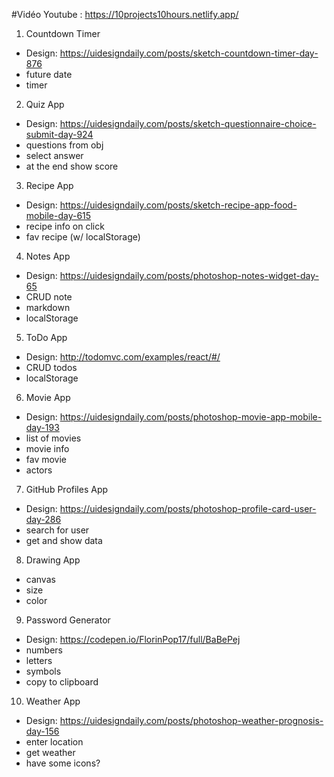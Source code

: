 #Vidéo Youtube : https://10projects10hours.netlify.app/

1. Countdown Timer

- Design: https://uidesigndaily.com/posts/sketch-countdown-timer-day-876
- future date
- timer

2. Quiz App

- Design: https://uidesigndaily.com/posts/sketch-questionnaire-choice-submit-day-924
- questions from obj
- select answer
- at the end show score

3. Recipe App

- Design: https://uidesigndaily.com/posts/sketch-recipe-app-food-mobile-day-615
- recipe info on click
- fav recipe (w/ localStorage)

4. Notes App

- Design: https://uidesigndaily.com/posts/photoshop-notes-widget-day-65
- CRUD note
- markdown
- localStorage

5. ToDo App

- Design: http://todomvc.com/examples/react/#/
- CRUD todos
- localStorage

6. Movie App

- Design: https://uidesigndaily.com/posts/photoshop-movie-app-mobile-day-193
- list of movies
- movie info
- fav movie
- actors

7. GitHub Profiles App

- Design: https://uidesigndaily.com/posts/photoshop-profile-card-user-day-286
- search for user
- get and show data

8. Drawing App

- canvas
- size
- color

9. Password Generator

- Design: https://codepen.io/FlorinPop17/full/BaBePej
- numbers
- letters
- symbols
- copy to clipboard

10. Weather App

- Design: https://uidesigndaily.com/posts/photoshop-weather-prognosis-day-156
- enter location
- get weather
- have some icons?
